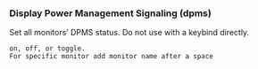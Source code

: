 ### Display Power Management Signaling (dpms)

Set all monitors’ DPMS status. Do not use with a keybind directly.

```
on, off, or toggle.
For specific monitor add monitor name after a space
```